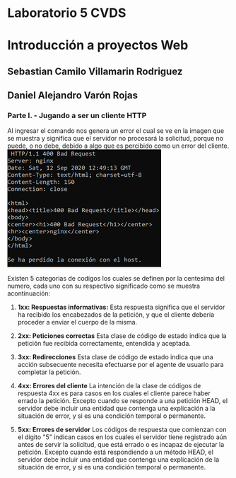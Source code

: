 # Laboratorio 5 CVDS
# Introducción a proyectos Web

## Sebastian Camilo Villamarin Rodriguez
## Daniel Alejandro Varón Rojas


### Parte I. - Jugando a ser un cliente HTTP

Al ingresar el comando nos genera un error el cual se ve en la imagen que se muestra y significa que el servidor no procesará la solicitud, porque no puede, o no debe, debido a algo que es percibido como un error del cliente.
![Imagen](https://github.com/Daniel1Varon/CVDS2-2020-2-lab5/blob/master/Imagenes%20Error/Error%20GET.PNG?raw=true)

Existen 5 categorias de codigos los cuales se definen por la centesima del numero, cada uno con su respectivo significado como se muestra acontinuación:

1. **1xx: Respuestas informativas:**  Esta respuesta significa que el servidor ha recibido los encabezados de la petición, y que el cliente debería proceder a enviar el cuerpo de la misma.

2. **2xx: Peticiones correctas** Esta clase de código de estado indica que la petición fue recibida correctamente, entendida y aceptada.

3. **3xx: Redirecciones** Esta clase de código de estado indica que una acción subsecuente necesita efectuarse por el agente de usuario para completar la petición.

4. **4xx: Errores del cliente** La intención de la clase de códigos de respuesta 4xx es para casos en los cuales el cliente parece haber errado la petición. Excepto cuando se responde a una petición HEAD, el servidor debe incluir una entidad que contenga una explicación a la situación de error, y si es una condición temporal o permanente.

5. **5xx: Errores de servidor** Los códigos de respuesta que comienzan con el dígito "5" indican casos en los cuales el servidor tiene registrado aún antes de servir la solicitud, que está errado o es incapaz de ejecutar la petición. Excepto cuando está respondiendo a un método HEAD, el servidor debe incluir una entidad que contenga una explicación de la situación de error, y si es una condición temporal o permanente.

